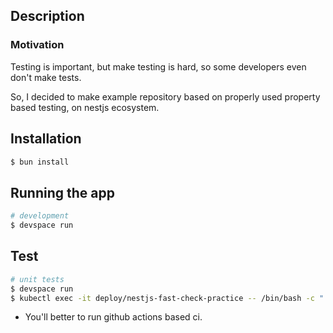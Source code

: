 ## Description

### Motivation

Testing is important, but make testing is hard, so some developers even don't make tests.

So, I decided to make example repository based on properly used property based testing, on nestjs ecosystem.

## Installation

```bash
$ bun install
```

## Running the app

```bash
# development
$ devspace run
```

## Test

```bash
# unit tests
$ devspace run
$ kubectl exec -it deploy/nestjs-fast-check-practice -- /bin/bash -c ". /root/.nvm/nvm.sh && npm run test"
```

- You'll better to run github actions based ci.
